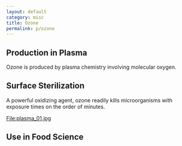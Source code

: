 ```yaml
---
layout: default
category: misc
title: Ozone
permalink: p/ozone
---
```


Production in Plasma
--------------------

Ozone is produced by plasma chemistry involving molecular oxygen.

Surface Sterilization
---------------------

A powerful oxidizing agent, ozone readily kills microorganisms with exposure times on the order of minutes.

[<File:plasma_01.jpg>](/File:plasma_01.jpg "wikilink")

Use in Food Science
-------------------

